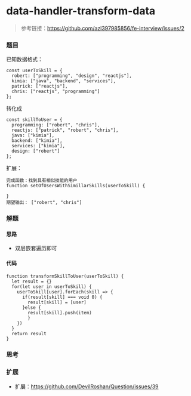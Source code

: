 # data-handler-transform-data

> 参考链接：https://github.com/azl397985856/fe-interview/issues/2

### 题目

已知数据格式：

```
const userToSkill = {
  robert: ["programming", "design", "reactjs"],
  kimia: ["java", "backend", "services"],
  patrick: ["reactjs"],
  chris: ["reactjs", "programming"]
};
```

转化成

```
const skillToUser = {
  programming: ["robert", "chris"],
  reactjs: ["patrick", "robert", "chris"],
  java: ["kimia"],
  backend: ["kimia"],
  services: ["kimia"],
  design: ["robert"]
};
```

扩展：

```
完成函数：找到具有相似技能的用户
function setOfUsersWithSimillarSkills(userToSkill) {

}
期望输出： ["robert", "chris"]
```



### 解题

#### 思路

* 双层嵌套遍历即可

#### 代码

```
function transformSkillToUser(userToSkill) {
  let result = {}
  for(let user in userToSkill) {
    userToSkill[user].forEach(skill => {
      if(result[skill] === void 0) {
      	result[skill] = [user]
      }else {
      	result[skill].push(item)
    	}
    })
  }
  return result
}
```



### 思考



### 扩展

* 扩展：https://github.com/DevilRoshan/Question/issues/39